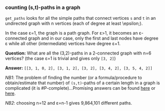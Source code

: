### counting (s,t)-paths in a graph

`get_paths` looks for all the simple paths that connect vertices `s` and `t` in an undirected graph with n vertices (each of degree at least \epsilon;). 

In the case &epsilon;=1, the graph is a path graph. For &epsilon;>1, it becomes an &epsilon;-connected graph and in our case, only the first and last nodes have degree &epsilon; while all other (intermediate) vertices have degree &epsilon;+1.

__Question:__ What are all the (3,2)-paths in a 2-connected graph with n=6 vertices? (the case &epsilon;=1 is trivial and gives only `[3, 2]`)

__Answer:__ `[[3, 1, 0, 2], [3, 1, 2], [3, 2], [3, 4, 2], [3, 5, 4, 2]]`

_NB1_: The problem of finding the number (or a formula/procedure to obtain/estimate that number) of `(s,t)`-paths of a certain length in a graph is complicated (it is \#P-complete)...Promising answers can be found [here](https://people.smp.uq.edu.au/DirkKroese/ps/robkro_rev.pdf) or [here](http://citeseerx.ist.psu.edu/viewdoc/download;jsessionid=EC4731136167A4EB6D39E68680065D4B?doi=10.1.1.156.345&rep=rep1&type=pdf).

_NB2_: choosing n=12 and &epsilon;=n-1 gives 9,864,101 different paths.
